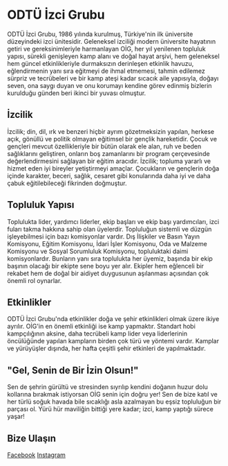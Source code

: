 ﻿# ODTÜ İzci Grubu
ODTÜ İzci Grubu, 1986 yılında kurulmuş, Türkiye'nin ilk üniversite düzeyindeki izci ünitesidir. Geleneksel izciliği modern üniversite hayatının getiri ve gereksinimleriyle harmanlayan OİG, her yıl yenilenen topluluk yapısı, sürekli genişleyen kamp alanı ve doğal hayat arşivi, hem geleneksel hem güncel etkinlikleriyle durmaksızın derinleşen etkinlik havuzu, eğlendirmenin yanı sıra eğitmeyi de ihmal etmemesi, tahmin edilemez sürpriz ve tecrübeleri ve bir kamp ateşi kadar sıcacık aile yapısıyla, doğayı seven, ona saygı duyan ve onu korumayı kendine görev edinmiş bizlerin kurulduğu günden beri ikinci bir yuvası olmuştur.
## İzcilik
İzcilik; din, dil, ırk ve benzeri hiçbir ayrım gözetmeksizin yapılan, herkese açık, gönüllü ve politik olmayan eğitimsel bir gençlik hareketidir. Çocuk ve gençleri mevcut özellikleriyle bir bütün olarak ele alan, ruh ve beden sağlıklarını geliştiren, onların boş zamanlarını bir program çerçevesinde değerlendirmesini sağlayan bir eğitim aracıdır. İzcilik; topluma yararlı ve hizmet eden iyi bireyler yetiştirmeyi amaçlar. Çocukların ve gençlerin doğa içinde karakter, beceri, sağlık, cesaret gibi konularında daha iyi ve daha çabuk eğitilebileceği fikrinden doğmuştur.
## Topluluk Yapısı
Toplulukta lider, yardımcı liderler, ekip başları ve ekip başı yardımcıları, izci fuları takma hakkına sahip olan üyelerdir. Topluluğun sistemli ve düzgün işleyebilmesi için bazı komisyonlar vardır. Dış İlişkiler ve Basın Yayın Komisyonu, Eğitim Komisyonu, İdari İşler Komisyonu, Oda ve Malzeme Komisyonu ve Sosyal Sorumluluk Komisyonu, topluluktaki daimi komisyonlardır.
Bunların yanı sıra toplulukta her üyemiz, başında bir ekip başının olacağı bir ekipte sene boyu yer alır. Ekipler hem eğlenceli bir rekabet hem de doğal bir aidiyet duygusunun aşılanması açısından çok önemli rol oynarlar.

## Etkinlikler
ODTÜ İzci Grubu'nda etkinlikler doğa ve şehir etkinlikleri olmak üzere ikiye ayrılır. OİG'in en önemli etkinliği ise kamp yapmaktır. Standart hobi kampçılığının aksine, daha tecrübeli kamp lider veya liderlerinin öncülüğünde yapılan kampların birden çok türü ve yöntemi vardır. Kamplar ve yürüyüşler dışında, her hafta çeşitli şehir etkinleri de yapılmaktadır.
## "Gel, Senin de Bir İzin Olsun!"
Sen de şehrin gürültü ve stresinden sıyrılıp kendini doğanın huzur dolu kollarına bırakmak istiyorsan OİG senin için doğru yer! Sen de bize katıl ve her türlü soğuk havada bile sıcaklığı asla azalmayan bu eşsiz topluluğun bir parçası ol.
Yürü hür maviliğin bittiği yere kadar; izci, kamp yaptığı sürece yaşar!
## Bize Ulaşın
[Facebook](https://www.facebook.com/odtuizcileri1)
[Instagram](https://www.instagram.com/odtuizcigrubu/)
